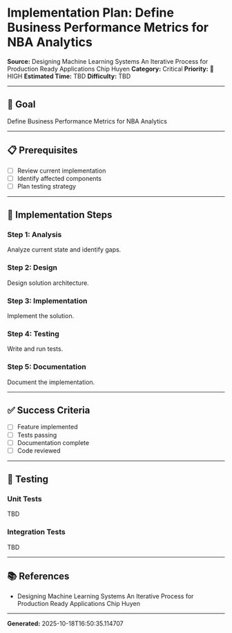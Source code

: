 # Implementation Plan: Define Business Performance Metrics for NBA Analytics

**Source:** Designing Machine Learning Systems An Iterative Process for Production Ready Applications   Chip Huyen
**Category:** Critical
**Priority:** 🔴 HIGH
**Estimated Time:** TBD
**Difficulty:** TBD

---

## 🎯 Goal

Define Business Performance Metrics for NBA Analytics

---

## 📋 Prerequisites

- [ ] Review current implementation
- [ ] Identify affected components
- [ ] Plan testing strategy

---

## 🔧 Implementation Steps

### Step 1: Analysis

Analyze current state and identify gaps.

### Step 2: Design

Design solution architecture.

### Step 3: Implementation

Implement the solution.

### Step 4: Testing

Write and run tests.

### Step 5: Documentation

Document the implementation.

---

## ✅ Success Criteria

- [ ] Feature implemented
- [ ] Tests passing
- [ ] Documentation complete
- [ ] Code reviewed

---

## 🧪 Testing

### Unit Tests

TBD

### Integration Tests

TBD

---

## 📚 References

- Designing Machine Learning Systems An Iterative Process for Production Ready Applications   Chip Huyen

---

**Generated:** 2025-10-18T16:50:35.114707
